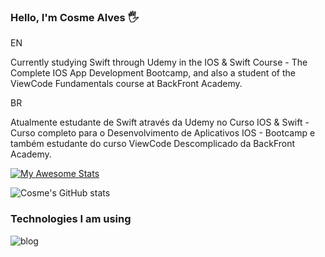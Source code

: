 ### Hello, I'm Cosme Alves 🖐️

EN

Currently studying Swift through Udemy in the IOS & Swift Course - The Complete IOS App Development Bootcamp, and also a student of the ViewCode Fundamentals course at BackFront Academy.

BR

Atualmente estudante de Swift através da Udemy no Curso IOS & Swift - Curso completo para o Desenvolvimento de Aplicativos IOS - Bootcamp e também estudante do curso ViewCode Descomplicado da BackFront Academy.


[![My Awesome Stats](https://awesome-github-stats.azurewebsites.net/user-stats/cosmealvess?cardType=github&theme=yeblu&Border=DDD5C8&Background=3F4EDD)](https://git.io/awesome-stats-card)


![Cosme's GitHub stats](https://github-readme-stats.vercel.app/api?username=cosmealvess&count_private=true_cosmealvess&show_icons=true&theme=dark)


### Technologies I am using


![blog](https://img.shields.io/badge/Swift-FA7343?style=for-the-badge&logo=swift&logoColor=white)
